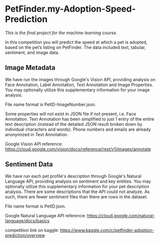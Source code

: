 # PetFinder.my-Adoption-Speed-Prediction
*This is the final project for the machine learning course.*

In this competition you will predict the speed at which a pet is adopted, based on the pet’s listing on PetFinder.  The data included text, tabular, sentiment, and image data.

## Image Metadata

We have run the images through Google's Vision API, providing analysis on Face Annotation, Label Annotation, Text Annotation and Image Properties. You may optionally utilize this supplementary information for your image analysis.

File name format is PetID-ImageNumber.json.

Some properties will not exist in JSON file if not present, i.e. Face Annotation. Text Annotation has been simplified to just 1 entry of the entire text description (instead of the detailed JSON result broken down by individual characters and words). Phone numbers and emails are already anonymized in Text Annotation.

Google Vision API reference: https://cloud.google.com/vision/docs/reference/rest/v1/images/annotate

## Sentiment Data

We have run each pet profile's description through Google's Natural Language API, providing analysis on sentiment and key entities. You may optionally utilize this supplementary information for your pet description analysis. There are some descriptions that the API could not analyze. As such, there are fewer sentiment files than there are rows in the dataset.

File name format is PetID.json.

Google Natural Language API reference: https://cloud.google.com/natural-language/docs/basics



competition link on kaggle: https://www.kaggle.com/c/petfinder-adoption-prediction/overview
